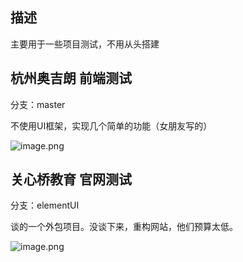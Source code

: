 ## 描述
主要用于一些项目测试，不用从头搭建
## 杭州奥吉朗 前端测试 

分支：master

不使用UI框架，实现几个简单的功能（女朋友写的）

![image.png](https://p1-juejin.byteimg.com/tos-cn-i-k3u1fbpfcp/2e436dc896d84104b09e36f3eb302248~tplv-k3u1fbpfcp-watermark.image)

## 关心桥教育  官网测试 

分支：elementUI

谈的一个外包项目。没谈下来，重构网站，他们预算太低。

![image.png](https://p6-juejin.byteimg.com/tos-cn-i-k3u1fbpfcp/ff99ade7203d45a082fb82212e1a31dd~tplv-k3u1fbpfcp-watermark.image)